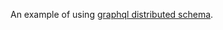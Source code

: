 An example of using [graphql distributed schema](https://github.com/amir-s/graphql-distributed-schema).
